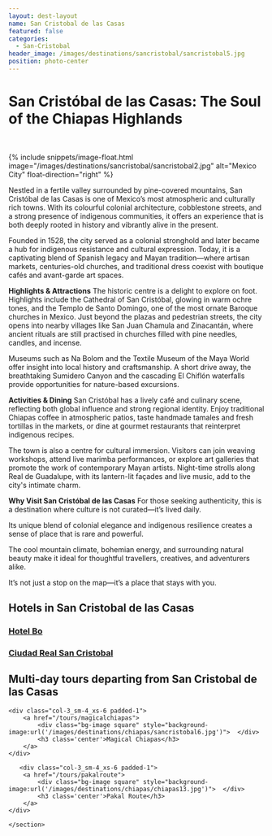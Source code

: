 ```yaml
---
layout: dest-layout
name: San Cristobal de las Casas
featured: false
categories:
  - San-Cristobal
header_image: /images/destinations/sancristobal/sancristobal5.jpg
position: photo-center
---
```


# **San Cristóbal de las Casas: The Soul of the Chiapas Highlands**

&nbsp;

{% include snippets/image-float.html image="/images/destinations/sancristobal/sancristobal2.jpg" alt="Mexico City" float-direction="right" %}

Nestled in a fertile valley surrounded by pine-covered mountains, San Cristóbal de las Casas is one of Mexico’s most atmospheric and culturally rich towns. With its colourful colonial architecture, cobblestone streets, and a strong presence of indigenous communities, it offers an experience that is both deeply rooted in history and vibrantly alive in the present.

Founded in 1528, the city served as a colonial stronghold and later became a hub for indigenous resistance and cultural expression. Today, it is a captivating blend of Spanish legacy and Mayan tradition—where artisan markets, centuries-old churches, and traditional dress coexist with boutique cafés and avant-garde art spaces.

**Highlights & Attractions**
The historic centre is a delight to explore on foot. Highlights include the Cathedral of San Cristóbal, glowing in warm ochre tones, and the Templo de Santo Domingo, one of the most ornate Baroque churches in Mexico. Just beyond the plazas and pedestrian streets, the city opens into nearby villages like San Juan Chamula and Zinacantán, where ancient rituals are still practised in churches filled with pine needles, candles, and incense.

Museums such as Na Bolom and the Textile Museum of the Maya World offer insight into local history and craftsmanship. A short drive away, the breathtaking Sumidero Canyon and the cascading El Chiflón waterfalls provide opportunities for nature-based excursions.

**Activities & Dining**
San Cristóbal has a lively café and culinary scene, reflecting both global influence and strong regional identity. Enjoy traditional Chiapas coffee in atmospheric patios, taste handmade tamales and fresh tortillas in the markets, or dine at gourmet restaurants that reinterpret indigenous recipes.

The town is also a centre for cultural immersion. Visitors can join weaving workshops, attend live marimba performances, or explore art galleries that promote the work of contemporary Mayan artists. Night-time strolls along Real de Guadalupe, with its lantern-lit façades and live music, add to the city's intimate charm.

**Why Visit San Cristóbal de las Casas**
For those seeking authenticity, this is a destination where culture is not curated—it’s lived daily.  

Its unique blend of colonial elegance and indigenous resilience creates a sense of place that is rare and powerful.  

The cool mountain climate, bohemian energy, and surrounding natural beauty make it ideal for thoughtful travellers, creatives, and adventurers alike.  

It’s not just a stop on the map—it’s a place that stays with you.  

## Hotels in San Cristobal de las Casas

<section class='grid'>

<div class="col-3_sm-4_xs-6 padded-1">
    <a href="/hotels/bo/">
        <div class="bg-image square" style="background-image:url('/images/hotels/bo/bo5.jpg')">  </div>
        <h3 class='center'>Hotel Bo</h3>        
    </a>  
</div>


<div class="col-3_sm-4_xs-6 padded-1">
    <a href="/hotels/cdrealsc/">
        <div class="bg-image square" style="background-image:url('/images/hotels/cdrealsc/cdrealsc3.jpeg')">  </div>
        <h3 class='center'>Ciudad Real San Cristobal</h3>        
    </a>  
</div>


</section>


## Multi-day tours departing from San Cristobal de las Casas

<section class='grid'>

    <div class="col-3_sm-4_xs-6 padded-1">
        <a href="/tours/magicalchiapas">
            <div class="bg-image square" style="background-image:url('/images/destinations/chiapas/sancristobal6.jpg')">  </div>
            <h3 class='center'>Magical Chiapas</h3>        
        </a>  
    </div>

       <div class="col-3_sm-4_xs-6 padded-1">
        <a href="/tours/pakalroute">
            <div class="bg-image square" style="background-image:url('/images/destinations/chiapas/chiapas13.jpg')">  </div>
            <h3 class='center'>Pakal Route</h3>        
        </a>  
    </div>

    </section>